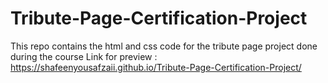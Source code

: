 # Tribute-Page-Certification-Project
This repo contains the html and css code for the tribute page project done during the course
Link for preview : https://shafeenyousafzaii.github.io/Tribute-Page-Certification-Project/
